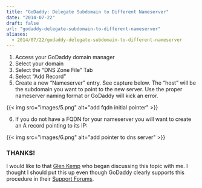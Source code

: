 ```yaml
---
title: "GoDaddy: Delegate Subdomain to Different Nameserver"
date: "2014-07-22"
draft: false
url: "godaddy-delegate-subdomain-to-different-nameserver"
aliases:
  - 2014/07/22/godaddy-delegate-subdomain-to-different-nameserver
---
```


1.  Access your GoDaddy domain manager
2.  Select your domain
3.  Select the “DNS Zone File” Tab
4.  Select “Add Record”
5.  Create a new “Nameserver” entry. See capture below. The “host” will be the subdomain you want to point to the new server. Use the proper nameserver naming format or GoDaddy will kick an error.

<!--more-->

{{< img src="images/5.png" alt="add fqdn initial pointer" >}}

6.  If you do not have a FQDN for your nameserver you will want to create an A record pointing to its IP:

{{< img src="images/6.png" alt="add pointer to dns server" >}}

### THANKS!

I would like to that [Glen Kemp](https://twitter.com/ssl_boy) who began discussing this topic with me. I thought I should put this up even though GoDaddy clearly supports this procedure in their [Support Forums](http://support.godaddy.com/help/article/680/managing-dns-for-your-domain-names?pc_split_value=4).